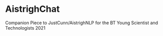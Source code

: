 # AistrighChat
Companion Piece to JustCunn/AistrighNLP for the BT Young Scientist and Technologists 2021
